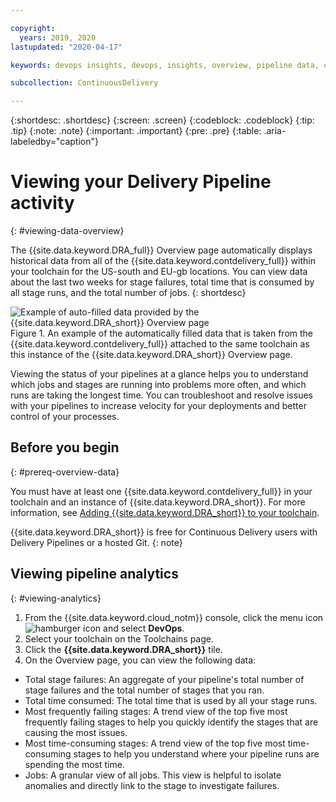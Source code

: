 ```yaml
---

copyright:
  years: 2019, 2020
lastupdated: "2020-04-17"

keywords: devops insights, devops, insights, overview, pipeline data, cd pipeline

subcollection: ContinuousDelivery

---
```


{:shortdesc: .shortdesc}
{:screen: .screen}
{:codeblock: .codeblock}
{:tip: .tip}
{:note: .note}
{:important: .important}
{:pre: .pre}
{:table: .aria-labeledby="caption"}

# Viewing your Delivery Pipeline activity
{: #viewing-data-overview}

The {{site.data.keyword.DRA_full}} Overview page automatically displays historical data from all of the {{site.data.keyword.contdelivery_full}} within your toolchain for the US-south and EU-gb locations. You can view data about the last two weeks for stage failures, total time that is consumed by all stage runs, and the total number of jobs. 
{: shortdesc}

![Example of auto-filled data provided by the {{site.data.keyword.DRA_short}} Overview page](images/pipeline_data_overview_page.png "Example of Auto-filled data provided by the {{site.data.keyword.DRA_short}} ") Figure 1. An example of the automatically filled data that is taken from the {{site.data.keyword.contdelivery_full}} attached to the same toolchain as this instance of the {{site.data.keyword.DRA_short}} Overview page. 

Viewing the status of your pipelines at a glance helps you to understand which jobs and stages are running into problems more often, and which runs are taking the longest time. You can troubleshoot and resolve issues with your pipelines to increase velocity for your deployments and better control of your processes.


## Before you begin
{: #prereq-overview-data}

You must have at least one {{site.data.keyword.contdelivery_full}} in your toolchain and an instance of {{site.data.keyword.DRA_short}}. For more information, see [Adding {{site.data.keyword.DRA_short}} to your toolchain](/docs/ContinuousDelivery?topic=ContinuousDelivery-add-devops-insights). 

{{site.data.keyword.DRA_short}} is free for Continuous Delivery users with Delivery Pipelines or a hosted Git. 
{: note}


## Viewing pipeline analytics
{: #viewing-analytics}

1. From the {{site.data.keyword.cloud_notm}} console, click the menu icon ![hamburger icon](images/icon_hamburger.svg) and select **DevOps**. 
2. Select your toolchain on the Toolchains page.
3. Click the **{{site.data.keyword.DRA_short}}** tile.
4. On the Overview page, you can view the following data:

  * Total stage failures: An aggregate of your pipeline's total number of stage failures and the total number of stages that you ran.  
  * Total time consumed: The total time that is used by all your stage runs.
  * Most frequently failing stages: A trend view of the top five most frequently failing stages to help you quickly identify the stages that are causing the most issues.
  * Most time-consuming stages: A trend view of the top five most time-consuming stages to help you understand where your pipeline runs are spending the most time.
  * Jobs: A granular view of all jobs. This view is helpful to isolate anomalies and directly link to the stage to investigate failures.

